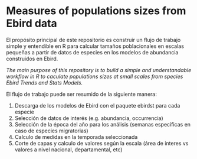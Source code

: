 # Measures of populations sizes from Ebird data

El propósito principal de este repositorio es construir un flujo de trabajo simple y entendible en R para calcular tamaños poblacionales en escalas pequeñas a partir de datos de especies en los modelos de abundancia construidos en Ebird.

*The main purpose of this repository is to build a simple and understandable workflow in R to caculate populations sizes at small scales from species Ebird Trends and Stats Models.*

El flujo de trabajo puede ser resumido de la siguiente manera:

1. Descarga de los modelos de Ebird con el paquete ebirdst para cada especie
2. Selección de datos de interés (e.g. abundancia, occurrencia)
3. Selección de la época del año para los análisis (semanas específicas en caso de especies migratorias)
4. Calculo de medidas en la temporada seleccionada
5. Corte de capas y calculo de valores según la escala (área de interes vs valores a nivel nacional, departamental, etc)

